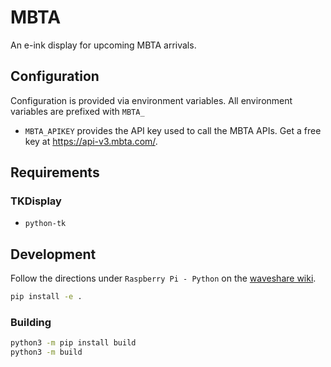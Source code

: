 # MBTA

An e-ink display for upcoming MBTA arrivals.


## Configuration

Configuration is provided via environment variables.
All environment variables are prefixed with `MBTA_`

- `MBTA_APIKEY` provides the API key used to call the MBTA APIs. Get a free key at https://api-v3.mbta.com/.

## Requirements

### TKDisplay

- `python-tk`

## Development

Follow the directions under `Raspberry Pi - Python` on the [waveshare wiki](https://www.waveshare.com/wiki/2.13inch_e-Paper_HAT_Manual#Working_With_Raspberry_Pi).

```sh
pip install -e .
```

### Building

```sh
python3 -m pip install build
python3 -m build
```
